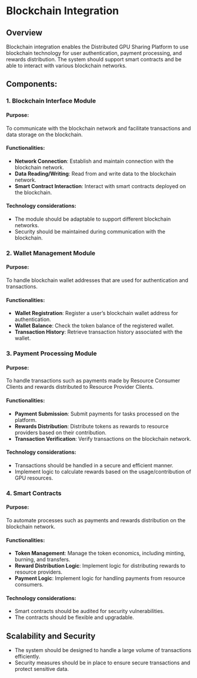 # Blockchain Integration

## Overview
Blockchain integration enables the Distributed GPU Sharing Platform to use blockchain technology for user authentication, payment processing, and rewards distribution. The system should support smart contracts and be able to interact with various blockchain networks.

## Components:

### 1. Blockchain Interface Module

#### Purpose:
To communicate with the blockchain network and facilitate transactions and data storage on the blockchain.

#### Functionalities:

- **Network Connection**: Establish and maintain connection with the blockchain network.
- **Data Reading/Writing**: Read from and write data to the blockchain network.
- **Smart Contract Interaction**: Interact with smart contracts deployed on the blockchain.

#### Technology considerations:
- The module should be adaptable to support different blockchain networks.
- Security should be maintained during communication with the blockchain.

### 2. Wallet Management Module

#### Purpose:
To handle blockchain wallet addresses that are used for authentication and transactions.

#### Functionalities:

- **Wallet Registration**: Register a user’s blockchain wallet address for authentication.
- **Wallet Balance**: Check the token balance of the registered wallet.
- **Transaction History**: Retrieve transaction history associated with the wallet.

### 3. Payment Processing Module

#### Purpose:
To handle transactions such as payments made by Resource Consumer Clients and rewards distributed to Resource Provider Clients.

#### Functionalities:

- **Payment Submission**: Submit payments for tasks processed on the platform.
- **Rewards Distribution**: Distribute tokens as rewards to resource providers based on their contribution.
- **Transaction Verification**: Verify transactions on the blockchain network.

#### Technology considerations:
- Transactions should be handled in a secure and efficient manner.
- Implement logic to calculate rewards based on the usage/contribution of GPU resources.

### 4. Smart Contracts

#### Purpose:
To automate processes such as payments and rewards distribution on the blockchain network.

#### Functionalities:

- **Token Management**: Manage the token economics, including minting, burning, and transfers.
- **Reward Distribution Logic**: Implement logic for distributing rewards to resource providers.
- **Payment Logic**: Implement logic for handling payments from resource consumers.

#### Technology considerations:
- Smart contracts should be audited for security vulnerabilities.
- The contracts should be flexible and upgradable.

## Scalability and Security

- The system should be designed to handle a large volume of transactions efficiently.
- Security measures should be in place to ensure secure transactions and protect sensitive data.

